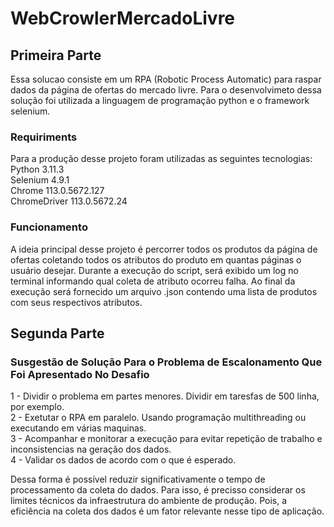 # WebCrowlerMercadoLivre

## Primeira Parte

Essa solucao consiste em um RPA (Robotic Process Automatic) para raspar dados da página de ofertas do mercado livre.
Para o desenvolvimeto dessa solução foi utilizada a linguagem de programação python e o framework selenium.

### Requiriments
Para a produção desse projeto foram utilizadas as seguintes tecnologias:  
Python 3.11.3  
Selenium 4.9.1  
Chrome 113.0.5672.127  
ChromeDriver 113.0.5672.24


### Funcionamento 
A ideia principal desse projeto é percorrer todos os produtos da página de ofertas coletando todos os atributos do produto em quantas páginas o usuário desejar. 
Durante a execução do script, será exibido um log no terminal informando qual coleta de atributo ocorreu falha. 
Ao final da execução será fornecido um arquivo .json contendo uma lista de produtos com seus respectivos atributos.

## Segunda Parte
 
### Susgestão de Solução Para o Problema de Escalonamento Que Foi Apresentado No Desafio

1 - Dividir o problema em partes menores. Dividir em taresfas de 500 linha, por exemplo.  
2 - Exetutar o RPA em paralelo. Usando programação multithreading ou executando em várias maquinas.  
3 - Acompanhar e monitorar a execução para evitar repetição de trabalho e inconsistencias na geração dos dados.  
4 - Validar os dados de acordo com o que é esperado.

Dessa forma é possível reduzir significativamente o tempo de processamento da coleta do dados. Para isso, é precisso considerar os limites técnicos da infraestrutura do ambiente de produção. Pois, a eficiência na coleta dos dados é um fator relevante nesse tipo de aplicação.



